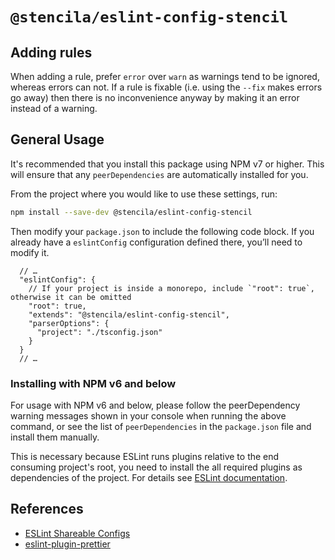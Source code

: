 # `@stencila/eslint-config-stencil`

## Adding rules

When adding a rule, prefer `error` over `warn` as warnings tend to be ignored, whereas errors
can not. If a rule is fixable (i.e. using the `--fix` makes errors go away) then there is no inconvenience
anyway by making it an error instead of a warning.

## General Usage

It's recommended that you install this package using NPM v7 or higher.
This will ensure that any `peerDependencies` are automatically installed for you.

From the project where you would like to use these settings, run:

```bash
npm install --save-dev @stencila/eslint-config-stencil
```

Then modify your `package.json` to include the following code block. If you already
have a `eslintConfig` configuration defined there, you’ll need to modify it.

```json5
  // …
  "eslintConfig": {
    // If your project is inside a monorepo, include `"root": true`, otherwise it can be omitted
    "root": true,
    "extends": "@stencila/eslint-config-stencil",
    "parserOptions": {
      "project": "./tsconfig.json"
    }
  }
  // …
```

### Installing with NPM v6 and below

For usage with NPM v6 and below, please follow the peerDependency warning messages shown in your console
when running the above command, or see the list of `peerDependencies` in the `package.json` file and install
them manually.

This is necessary because ESLint runs plugins relative to the end consuming project's root,
you need to install the all required plugins as dependencies of the project.
For details see [ESLint documentation](https://eslint.org/docs/developer-guide/shareable-configs#publishing-a-shareable-config).

## References

- [ESLint Shareable Configs](https://eslint.org/docs/developer-guide/shareable-configs)
- [eslint-plugin-prettier](https://github.com/prettier/eslint-config-prettier)
